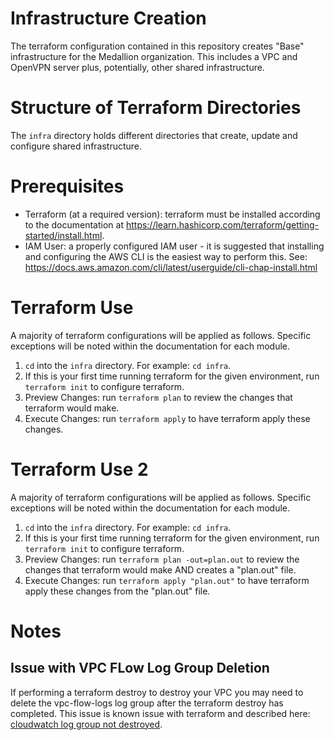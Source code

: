 # Infrastructure Creation

The terraform configuration contained in this repository creates "Base" infrastructure for the Medallion organization. This includes a VPC and OpenVPN server plus, potentially, other shared infrastructure.

# Structure of Terraform Directories

The `infra` directory holds different directories that create, update and configure shared infrastructure.

# Prerequisites

- Terraform (at a required version): terraform must be installed according to the documentation at https://learn.hashicorp.com/terraform/getting-started/install.html.
- IAM User: a properly configured IAM user - it is suggested that installing and configuring the AWS CLI is the easiest way to perform this. See: https://docs.aws.amazon.com/cli/latest/userguide/cli-chap-install.html

# Terraform Use

A majority of terraform configurations will be applied as follows. Specific exceptions will be noted within the documentation for each module.

1. `cd` into the `infra` directory. For example: `cd infra`.
2. If this is your first time running terraform for the given environment, run `terraform init` to configure terraform.
3. Preview Changes: run `terraform plan` to review the changes that terraform would make.
4. Execute Changes: run `terraform apply` to have terraform apply these changes.

# Terraform Use 2

A majority of terraform configurations will be applied as follows. Specific exceptions will be noted within the documentation for each module.

1. `cd` into the `infra` directory. For example: `cd infra`.
2. If this is your first time running terraform for the given environment, run `terraform init` to configure terraform.
3. Preview Changes: run `terraform plan -out=plan.out` to review the changes that terraform would make AND creates a "plan.out" file.
4. Execute Changes: run `terraform apply "plan.out"` to have terraform apply these changes from the "plan.out" file.

# Notes

## Issue with VPC FLow Log Group Deletion

If performing a terraform destroy to destroy your VPC you may need to delete the vpc-flow-logs log group after the terraform destroy has completed. This issue is known issue with terraform and described here: [cloudwatch log group not destroyed](https://github.com/hashicorp/terraform/issues/14750).
